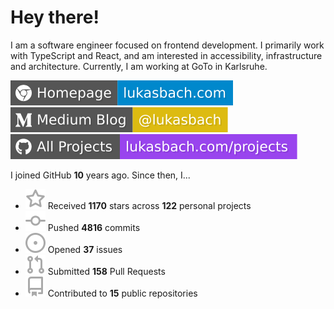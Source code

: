 # Hey there!

I am a software engineer focused on frontend development. I primarily work with TypeScript and React, and am interested in accessibility, infrastructure and architecture. Currently, I am working at GoTo in Karlsruhe.

[![Homepage](./icons/homepage.svg)](https://lukasbach.com)
[![Medium Blog](./icons/medium.svg)](https://medium.com/@lukasbach)
[![My Projects](./icons/projects.svg)](https://lukasbach.com/projects)

I joined GitHub **10** years ago. Since then, I...

- ![](./icons/star.svg) Received **1170** stars across **122** personal projects
- ![](./icons/commit.svg) Pushed **4816** commits
- ![](./icons/issues.svg) Opened **37** issues
- ![](./icons/pr.svg) Submitted **158** Pull Requests
- ![](./icons/repo.svg) Contributed to **15** public repositories
